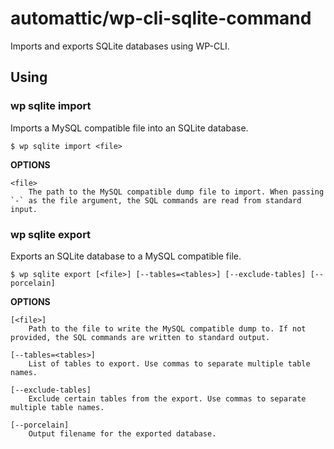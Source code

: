 automattic/wp-cli-sqlite-command
================================

Imports and exports SQLite databases using WP-CLI.

## Using

### wp sqlite import

Imports a MySQL compatible file into an SQLite database.

```
$ wp sqlite import <file>
```

**OPTIONS**

	<file>
		The path to the MySQL compatible dump file to import. When passing `-` as the file argument, the SQL commands are read from standard input.

### wp sqlite export

Exports an SQLite database to a MySQL compatible file.

```
$ wp sqlite export [<file>] [--tables=<tables>] [--exclude-tables] [--porcelain]
```

**OPTIONS**

	[<file>]
		Path to the file to write the MySQL compatible dump to. If not provided, the SQL commands are written to standard output.

	[--tables=<tables>]
		List of tables to export. Use commas to separate multiple table names.

	[--exclude-tables]
		Exclude certain tables from the export. Use commas to separate multiple table names.

	[--porcelain]
		Output filename for the exported database.

